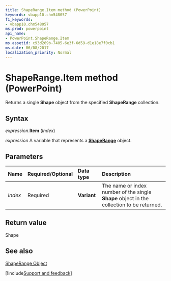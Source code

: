 ```yaml
---
title: ShapeRange.Item method (PowerPoint)
keywords: vbapp10.chm548057
f1_keywords:
- vbapp10.chm548057
ms.prod: powerpoint
api_name:
- PowerPoint.ShapeRange.Item
ms.assetid: c93d269b-7405-6e3f-6d59-d1e18e7f0cb1
ms.date: 06/08/2017
localization_priority: Normal
---
```



# ShapeRange.Item method (PowerPoint)

Returns a single  **Shape** object from the specified **ShapeRange** collection.


## Syntax

_expression_.**Item** (_Index_)

 _expression_ A variable that represents a **[ShapeRange](PowerPoint.ShapeRange.md)** object.


## Parameters



|Name|Required/Optional|Data type|Description|
|:-----|:-----|:-----|:-----|
| _Index_|Required|**Variant**|The name or index number of the single  **Shape** object in the collection to be returned.|

## Return value

Shape


## See also


[ShapeRange Object](PowerPoint.ShapeRange.md)

[!include[Support and feedback](~/includes/feedback-boilerplate.md)]